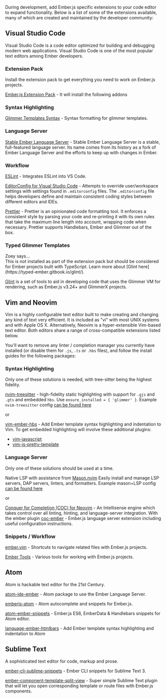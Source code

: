 During development, add Ember.js specific extensions to your code editor to expand functionality.
Below is a list of some of the extensions available,
many of which are created and maintained by the developer community:

## Visual Studio Code

Visual Studio Code is a code editor optimized for building and debugging modern web applications.
Visual Studio Code is one of the most popular text editors among Ember developers.

### Extension Pack

Install the extension pack to get everything you need to work on Ember.js projects.

[Ember.js Extension Pack](https://marketplace.visualstudio.com/items?itemName=EmberTooling.emberjs) - It will install the following addons

### Syntax Highlighting

[Glimmer Templates Syntax](https://marketplace.visualstudio.com/items?itemName=lifeart.vscode-glimmer-syntax) -
Syntax formatting for glimmer templates.

### Language Server

[Stable Ember Language Server](https://marketplace.visualstudio.com/items?itemName=lifeart.vscode-ember-unstable) -
Stable Ember Language Server is a stable, full-featured language server. Its name comes from its history as a fork of Ember Language Server and the efforts to keep up with changes in Ember.

### Workflow

[ESLint](https://marketplace.visualstudio.com/items?itemName=dbaeumer.vscode-eslint) - Integrates ESLint into VS Code. 

[EditorConfig for Visual Studio Code](https://marketplace.visualstudio.com/items?itemName=EditorConfig.EditorConfig) -
Attempts to override user/workspace settings with settings found in `.editorconfig` files.
The `.editorconfig` file helps developers define
and maintain consistent coding styles between different editors and IDEs.

[Prettier](https://marketplace.visualstudio.com/items?itemName=esbenp.prettier-vscode) -
Prettier is an opinionated code formatting tool. It enforces a consistent style by parsing your code and re-printing it with its own rules that take the maximum line length into account, wrapping code when necessary. Prettier supports Handlebars, Ember and Glimmer out of the box.

### Typed Glimmer Templates

<div class="cta">
  <div class="cta-note">
    <div class="cta-note-body">
      <div class="cta-note-heading">Zoey says...</div>
      <div class="cta-note-message">
        This is not installed as part of the extension pack but should be considered for Ember projects built with TypeScript. Learn more about [Glint here](https://typed-ember.gitbook.io/glint/).
      </div>
    </div>
    <img src="/images/mascots/zoey.png" role="presentation" alt="">
  </div>
</div>


[Glint](https://marketplace.visualstudio.com/items?itemName=typed-ember.glint-vscode) is a set of tools to aid in developing code that uses the Glimmer VM for rendering, such as Ember.js v3.24+ and GlimmerX projects. 

## Vim and Neovim

Vim is a highly configurable text editor built to make creating and changing any kind of text very efficient.
It is included as "vi" with most UNIX systems and with Apple OS X.
Alternatively, Neovim is a hyper-extensible Vim-based text editor.
Both editors share a range of cross-compatible extensions listed below.

You'll want to remove any linter / completion manager you currently have installed
(or disable them for `.js`, `.ts` or `.hbs` files), and follow the install guides for the following packages:

### Syntax Highlighting

Only one of these solutions is needed, with tree-sitter being the highest fidelity.

[nvim-treesitter](https://github.com/nvim-treesitter/nvim-treesitter) -
high-fidelity static highlighting with support for `.gjs` and `.gts` and embedded `hbs`.
Use `ensure_installed = { 'glimmer' }`.
Example `nvim-treesitter` config [can be found here](https://github.com/NullVoxPopuli/dotfiles/blob/main/home/.config/nvim/lua/plugins/syntax.lua#L15)

or

[vim-ember-hbs](https://github.com/joukevandermaas/vim-ember-hbs) -
Add Ember template syntax highlighting and indentation to Vim.
To get embedded highlighting will involve these additional plugins:
- [vim-javascript](https://github.com/pangloss/vim-javascript)
- [vim-js-pretty-template](https://github.com/Quramy/vim-js-pretty-template)


### Language Server

Only one of these solutions should be used at a time.

Native LSP with assistance from [Mason.nvim](https://github.com/williamboman/mason.nvim)
Easily install and manage LSP servers, DAP servers, linters, and formatters.
Example mason+LSP config [can be found here](https://github.com/NullVoxPopuli/dotfiles/tree/main/home/.config/nvim/lua)

or

[Conquer for Completion (COC) for Neovim](https://github.com/neoclide/coc.nvim) -
An Intellisense engine which takes control over all linting, hinting, and language-server integration.
With the ember plugin [coc-ember](https://github.com/NullVoxPopuli/coc-ember) -
Ember.js language server extension including useful configuration instructions.

### Snippets / Workflow


[ember.vim](https://github.com/dsawardekar/ember.vim) -
Shortcuts to navigate related files with Ember.js projects.


[Ember Tools](https://github.com/AndrewRadev/ember_tools.vim) -
Various tools for working with Ember.js projects.


## Atom

Atom is hackable text editor for the 21st Century.

[atom-ide-ember](https://github.com/josa42/atom-ide-ember) -
Atom package to use the Ember Language Server.

[emberjs-atom](https://atom.io/packages/emberjs-atom) -
Atom autocomplete and snippets for Ember.js.

[atom-ember-snippets](https://github.com/mattmcmanus/atom-ember-snippets) -
Ember.js ES6, EmberData & Handlebars snippets for Atom editor.

[language-ember-htmlbars](https://atom.io/packages/language-ember-htmlbars) -
Add Ember template syntax highlighting and indentation to Atom

## Sublime Text

A sophisticated text editor for code, markup and prose.

[ember-cli-sublime-snippets](https://github.com/terminalvelocity/ember-cli-sublime-snippets) -
Ember CLI snippets for Sublime Text 3.

[ember-component-template-split-view](https://github.com/mmitchellgarcia/ember-component-template-split-view) -
Super simple Sublime Text plugin that will let you open corresponding template or route files with Ember.js components.
